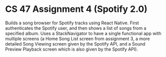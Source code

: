 # CS 47 Assignment 4 (Spotify 2.0)

Builds a song browser for Spotify tracks using React Native.
First authenticates the Spotify user, and then shows a list of songs from a specified album.
Uses a StackNavigator to have a single functional app with multiple screens (a Home Song List screen from assignment 3, a more detailed Song Viewing screen given by the Spotify API, and a Sound Preview Playback screen which is also given by the Spotify API).
